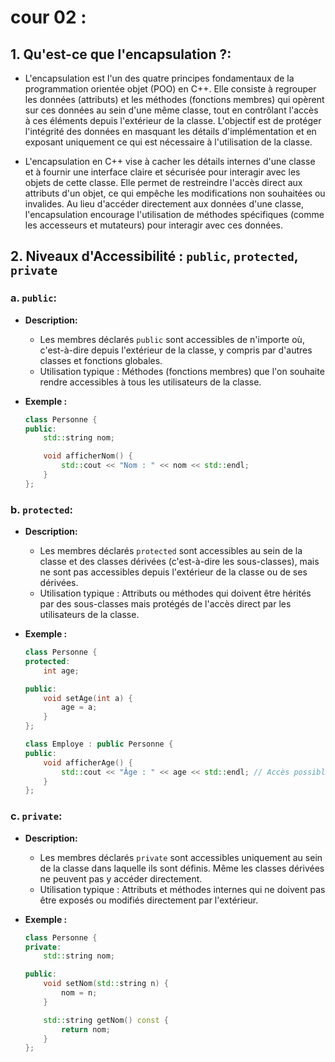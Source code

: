 # cour 02 :

## 1. **Qu'est-ce que l'encapsulation ?:**

-   L'encapsulation est l'un des quatre principes fondamentaux de la programmation orientée objet (POO) en C++. Elle consiste à regrouper les données (attributs) et les méthodes (fonctions membres) qui opèrent sur ces données au sein d'une même classe, tout en contrôlant l'accès à ces éléments depuis l'extérieur de la classe. L'objectif est de protéger l'intégrité des données en masquant les détails d'implémentation et en exposant uniquement ce qui est nécessaire à l'utilisation de la classe.

-   L'encapsulation en C++ vise à cacher les détails internes d'une classe et à fournir une interface claire et sécurisée pour interagir avec les objets de cette classe. Elle permet de restreindre l'accès direct aux attributs d'un objet, ce qui empêche les modifications non souhaitées ou invalides. Au lieu d'accéder directement aux données d'une classe, l'encapsulation encourage l'utilisation de méthodes spécifiques (comme les accesseurs et mutateurs) pour interagir avec ces données.

## 2. **Niveaux d'Accessibilité : `public`, `protected`, `private`**

### a. **`public`:**

-   **Description:**

    -   Les membres déclarés `public` sont accessibles de n'importe où, c'est-à-dire depuis l'extérieur de la classe, y compris par d'autres classes et fonctions globales.
    -   Utilisation typique : Méthodes (fonctions membres) que l'on souhaite rendre accessibles à tous les utilisateurs de la classe.

-   **Exemple :**

    ```cpp
    class Personne {
    public:
        std::string nom;

        void afficherNom() {
            std::cout << "Nom : " << nom << std::endl;
        }
    };
    ```

### b. **`protected`:**

-   **Description:**

    -   Les membres déclarés `protected` sont accessibles au sein de la classe et des classes dérivées (c'est-à-dire les sous-classes), mais ne sont pas accessibles depuis l'extérieur de la classe ou de ses dérivées.
    -   Utilisation typique : Attributs ou méthodes qui doivent être hérités par des sous-classes mais protégés de l'accès direct par les utilisateurs de la classe.

-   **Exemple :**

    ```cpp
    class Personne {
    protected:
        int age;

    public:
        void setAge(int a) {
            age = a;
        }
    };

    class Employe : public Personne {
    public:
        void afficherAge() {
            std::cout << "Âge : " << age << std::endl; // Accès possible car Employe hérite de Personne
        }
    };
    ```

### c. **`private`:**

-   **Description:**

    -   Les membres déclarés `private` sont accessibles uniquement au sein de la classe dans laquelle ils sont définis. Même les classes dérivées ne peuvent pas y accéder directement.
    -   Utilisation typique : Attributs et méthodes internes qui ne doivent pas être exposés ou modifiés directement par l'extérieur.

-   **Exemple :**

    ```cpp
    class Personne {
    private:
        std::string nom;

    public:
        void setNom(std::string n) {
            nom = n;
        }

        std::string getNom() const {
            return nom;
        }
    };
    ```
